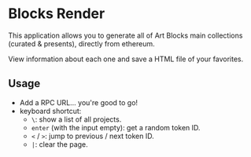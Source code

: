 # Blocks Render

This application allows you to generate all of Art Blocks main collections (curated & presents), directly from ethereum.

View information about each one and save a HTML file of your favorites.

## Usage

- Add a RPC URL... you're good to go!
- keyboard shortcut:
  - `\`: show a list of all projects.
  - `enter` (with the input empty): get a random token ID.
  - `<` / `>`: jump to previous / next token ID.
  - `|`: clear the page.
